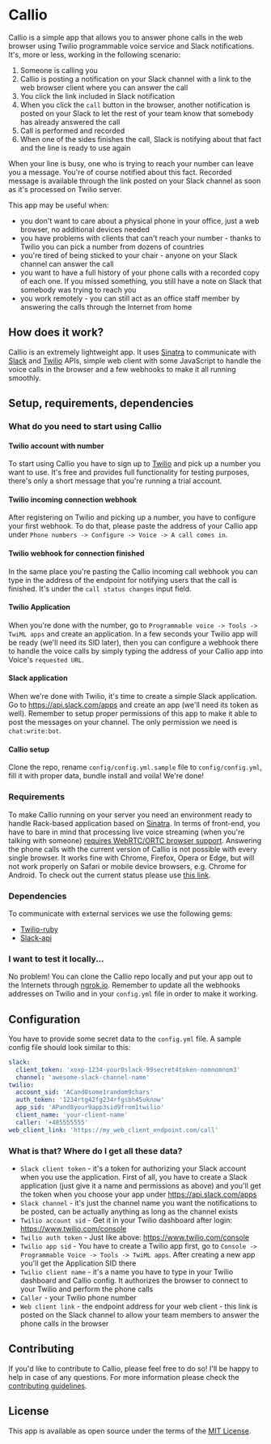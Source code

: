 # Callio

Callio is a simple app that allows you to answer phone calls in the web browser using Twilio programmable voice service and Slack notifications. It's, more or less, working in the following scenario:

1. Someone is calling you
2. Callio is posting a notification on your Slack channel with a link to the web browser client where you can answer the call
3. You click the link included in Slack notification
4. When you click the `call` button in the browser, another notification is posted on your Slack to let the rest of your team know that somebody has already answered the call
5. Call is performed and recorded
6. When one of the sides finishes the call, Slack is notifying about that fact and the line is ready to use again

When your line is busy, one who is trying to reach your number can leave you a message. You're of course notified about this fact. Recorded message is available through the link posted on your Slack channel as soon as it's processed on Twilio server.

This app may be useful when:
* you don't want to care about a physical phone in your office, just a web browser, no additional devices needed
* you have problems with clients that can't reach your number - thanks to Twilio you can pick a number from dozens of countries
* you're tired of being sticked to your chair - anyone on your Slack channel can answer the call
* you want to have a full history of your phone calls with a recorded copy of each one. If you missed something, you still have a note on Slack that somebody was trying to reach you
* you work remotely - you can still act as an office staff member by answering the calls through the Internet from home

## How does it work?

Callio is an extremely lightweight app. It uses [Sinatra]((https://github.com/sinatra/sinatra)) to communicate with [Slack](https://slack.com) and [Twilio](https://twilio.com) APIs, simple web client with some JavaScript to handle the voice calls in the browser and a few webhooks to make it all running smoothly.

## Setup, requirements, dependencies
### What do you need to start using Callio
#### Twilio account with number

To start using Callio you have to sign up to [Twilio](https://www.twilio.com) and pick up a number you want to use. It's free and provides full functionality for testing purposes, there's only a short message that you're running a trial account.

#### Twilio incoming connection webhook

After registering on Twilio and picking up a number, you have to configure your first webhook. To do that, please paste the address of your Callio app under `Phone numbers -> Configure -> Voice -> A call comes in`.


#### Twilio webhook for connection finished

In the same place you're pasting the Callio incoming call webhook you can type in the address of the endpoint for notifying users that the call is finished. It's under the `call status changes` input field.

#### Twilio Application

When you're done with the number, go to `Programmable voice -> Tools -> TwiML apps` and create an application. In a few seconds your Twilio app will be ready (we'll need its SID later), then you can configure a webhook there to handle the voice calls by simply typing the address of your Callio app into Voice's `requested URL`.

#### Slack application

When we're done with Twilio, it's time to create a simple Slack application. Go to https://api.slack.com/apps and create an app (we'll need its token as well). Remember to setup proper permissions of this app to make it able to post the messages on your channel. The only permission we need is `chat:write:bot`.

#### Callio setup

Clone the repo, rename `config/config.yml.sample` file to `config/config.yml`, fill it with proper data, bundle install and voila! We're done!

### Requirements

To make Callio running on your server you need an environment ready to handle Rack-based application based on [Sinatra](https://github.com/sinatra/sinatra). In terms of front-end, you have to bare in mind that processing live voice streaming (when you're talking with someone) [requires WebRTC/ORTC browser support](https://support.twilio.com/hc/en-us/articles/223180848-Which-browsers-support-WebRTC-). Answering the phone calls with the current version of Callio is not possible with every single browser. It works fine with Chrome, Firefox, Opera or Edge, but will not work properly on Safari or mobile device browsers, e.g. Chrome for Android. To check out the current status please use [this link](http://caniuse.com/#search=webrtc).

### Dependencies

To communicate with external services we use the following gems:
* [Twilio-ruby](https://github.com/twilio/twilio-ruby)
* [Slack-api](https://github.com/aki017/slack-ruby-gem)

### I want to test it locally...
No problem! You can clone the Callio repo locally and put your app out to the Internets through [ngrok.io](https://ngrok.com/). Remember to update all the webhooks addresses on Twilio and in your `config.yml` file in order to make it working.

## Configuration
You have to provide some secret data to the `config.yml` file. A sample config file should look similar to this:

``` yml
slack:
  client_token: 'xoxp-1234-your0slack-99secret4token-nomnomnom3'
  channel: 'awesome-slack-channel-name'
twilio:
  account_sid: 'ACand0some1random9chars'
  auth_token: '1234rtg42fg234rfgsbh45uknow'
  app_sid: 'APand8your9app3sid9from1twilio'
  client_name: 'your-client-name'
  caller: '+485555555'
web_client_link: 'https://my_web_client_endpoint.com/call'

```
### What is that? Where do I get all these data?

* `Slack client token` - it's a token for authorizing your Slack account when you use the application. First of all, you have to create a Slack application (just give it a name and permissions as above) and you'll get the token when you choose your app under https://api.slack.com/apps
* `Slack channel` - it's just the channel name you want the notifications to be posted, can be actually anything as long as the channel exists
* `Twilio account sid` - Get it in your Twilio dashboard after login: https://www.twilio.com/console
* `Twilio auth token` - Just like above: https://www.twilio.com/console
* `Twilio app sid` - You have to create a Twilio app first, go to `Console -> Programmable Voice -> Tools -> TwiML apps`. After creating a new app you'll get the Application SID there
* `Twilio client name` - it's a name you have to type in your Twilio dashboard and Callio config. It authorizes the browser to connect to your Twilio and perform the phone calls
* `Caller` - your Twilio phone number
* `Web client link` - the endpoint address for your web client - this link is posted on the Slack channel to allow your team members to answer the phone calls in the browser

## Contributing

If you'd like to contribute to Callio, please feel free to do so! I'll be happy to help in case of any questions. For more information please check the [contributing guidelines](CONTRIBUTING.md).

## License

This app is available as open source under the terms of the [MIT License](https://opensource.org/licenses/MIT).
